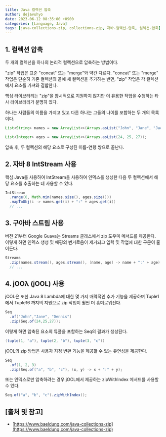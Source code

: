 ```yaml
---
title: Java 컬렉션 압축
author: dejavuhyo
date: 2023-06-12 08:35:00 +0900
categories: [Language, Java]
tags: [java-collections-zip, collections-zip, 자바-컬렉션-압축, 컬렉션-압축]
---
```


## 1. 컬렉션 압축
두 개의 컬렉션을 하나의 논리적 컬렉션으로 압축하는 방법이다.

"zip" 작업은 표준 "concat" 또는 "merge"와 약간 다르다. "concat" 또는 "merge" 작업은 단순히 기존 컬렉션의 끝에 새 컬렉션을 추가하는 반면, "zip" 작업은 각 컬렉션에서 요소를 가져와 결합한다.

핵심 라이브러리는 "zip"을 암시적으로 지원하지 않지만 이 유용한 작업을 수행하는 타사 라이브러리가 분명히 있다.

하나는 사람들의 이름을 가지고 있고 다른 하나는 그들의 나이를 포함하는 두 개의 목록이다.

```java
List<String> names = new ArrayList<>(Arrays.asList("John", "Jane", "Jack", "Dennis"));

List<Integer> ages = new ArrayList<>(Arrays.asList(24, 25, 27));
```

압축 후, 두 컬렉션의 해당 요소로 구성된 이름-연령 쌍으로 끝난다.

## 2. 자바 8 IntStream 사용
핵심 Java를 사용하여 IntStream을 사용하여 인덱스를 생성한 다음 두 컬렉션에서 해당 요소를 추출하는 데 사용할 수 있다.

```java
IntStream
  .range(0, Math.min(names.size(), ages.size()))
  .mapToObj(i -> names.get(i) + ":" + ages.get(i))
  // ...
```

## 3. 구아바 스트림 사용
버전 21부터 Google Guava는 Streams 클래스에서 zip 도우미 메서드를 제공한다. 이렇게 하면 인덱스 생성 및 매핑의 번거로움이 제거되고 입력 및 작업에 대한 구문이 줄어든다.

```java
Streams
  .zip(names.stream(), ages.stream(), (name, age) -> name + ":" + age)
  // ...
```

## 4. jOOλ (jOOL) 사용
jOOL은 또한 Java 8 Lambda에 대한 몇 가지 매력적인 추가 기능을 제공하며 Tuple1에서 Tuple16 까지의 지원으로 zip 작업이 훨씬 더 흥미로워진다.

```java
Seq
  .of("John","Jane", "Dennis")
  .zip(Seq.of(24,25,27));
```

이렇게 하면 압축된 요소의 튜플을 포함하는 Seq의 결과가 생성된다.

```java
(tuple(1, "a"), tuple(2, "b"), tuple(3, "c"))
```

jOOL의 zip 방법은 사용자 지정 변환 기능을 제공할 수 있는 유연성을 제공한다.

```java
Seq
  .of(1, 2, 3)
  .zip(Seq.of("a", "b", "c"), (x, y) -> x + ":" + y);
```

또는 인덱스로만 압축하려는 경우 jOOL에서 제공하는 zipWithIndex 메서드를 사용할 수 있다.

```java
Seq.of("a", "b", "c").zipWithIndex();
```

## [출처 및 참고]
* [https://www.baeldung.com/java-collections-zip](https://www.baeldung.com/java-collections-zip)
